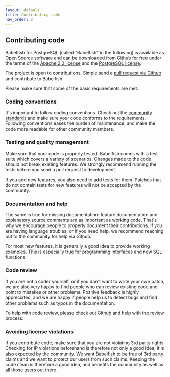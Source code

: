 ```yaml
---
layout: default
title: Contributing code
nav_order: 2
---
```


## Contributing code

Babelfish for PostgreSQL (called &ldquo;Babelfish&rdquo; in the following)
is available as Open Source software and can be downloaded from Github for
free under the terms of the
[Apache 2.0 license](https://www.apache.org/licenses/LICENSE-2.0) and the
[PostgreSQL license](https://www.postgresql.org/about/licence/).

The project is open to contributions. Simple send a [pull request via
Github](https://docs.github.com/en/github/collaborating-with-pull-requests/proposing-changes-to-your-work-with-pull-requests/about-pull-requests)
and contribute to Babelfish.

Please make sure that some of the basic requirements are met:

### Coding conventions

It's important to follow coding conventions. Check out the
[community standards](https://www.postgresql.org/docs/current/source.html) and
make sure your code conforms to the requirements. Following conventions eases the burden of
maintenance, and make the code more readable for other community members.


### Testing and quality management

Make sure that your code is properly tested. Babelfish comes with a
test suite which covers a variety of scenarios. Changes made to the code should
not break existing features. We strongly recommend running the tests
before you send a pull request to development. 

If you add new features, you also need to add tests for them.
Patches that do not contain tests for new features will not be accepted by the
community.


### Documentation and help

The same is true for missing documentation: feature documentation and
explanatory source comments are as important as working code.
That's why we encourage people to properly document their contributions.
If you are having language troubles, or if you need help, we recommend
reaching out to the community for help via Github.

For most new features, it is generally a good idea to provide working examples.
This is especially true for programming interfaces and new SQL functions. 


### Code review

If you are not a coder yourself, or if you don't want to write your own patch, we
are also very happy to find people who can review existing code and point to
mistakes or other problems. Positive feedback is highly appreciated, and we are
happy if people help us to detect bugs and find other problems such as typos in
the documentation. 

To help with code review, please check out
[Github](https://github.com/babelfish-for-postgresql/postgresql_modified_for_babelfish) 
and help with the review process.


### Avoiding license violations

If you contribute code, make sure that you are not violating 3rd party rights.
Checking for IP violations beforehand is therefore not only a good idea; it is also expected by
the community. We want Babelfish to be free of 3rd party claims and we want to
protect our users from such claims. Keeping the code clean is therefore a good
idea, and benefits the community as well as all those users out there.
 
